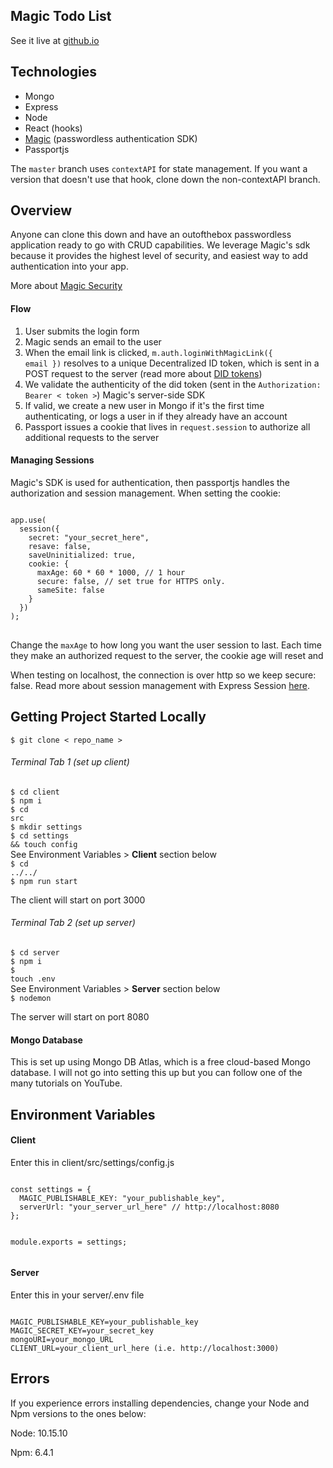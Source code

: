 ## Magic Todo List

See it live at <a href="#">github.io</a>

## Technologies

- Mongo
- Express
- Node
- React (hooks)
- <a href="https://docs.magic.link" target="_blank">Magic</a> (passwordless authentication SDK)
- Passportjs

The <code>master</code> branch uses <code>contextAPI</code> for state management. If you want a version that doesn't use that hook, clone down the non-contextAPI branch.

## Overview

Anyone can clone this down and have an outofthebox passwordless application ready to go with CRUD capabilities. We leverage Magic's sdk because it provides the highest level of security, and easiest way to add authentication into your app.

More about <a href="https://docs.magic.link/security">Magic Security</a>

#### Flow

1. User submits the login form
2. Magic sends an email to the user
3. When the email link is clicked, <code>m.auth.loginWithMagicLink({ email })</code> resolves to a unique Decentralized ID token, which is sent in a POST request to the server (read more about <a href="https://docs.magic.link/tutorials/decentralized-id">DID tokens</a>)
4. We validate the authenticity of the did token (sent in the <code>Authorization: Bearer < token ></code>) Magic's server-side SDK
5. If valid, we create a new user in Mongo if it's the first time authenticating, or logs a user in if they already have an account
6. Passport issues a cookie that lives in <code>request.session</code> to authorize all additional requests to the server

#### Managing Sessions

Magic's SDK is used for authentication, then passportjs handles the authorization and session management. When setting the cookie:

<pre>
<code>
app.use(
  session({
    secret: "your_secret_here",
    resave: false,
    saveUninitialized: true,
    cookie: {
      maxAge: 60 * 60 * 1000, // 1 hour
      secure: false, // set true for HTTPS only.
      sameSite: false
    }
  })
);
</code>
</pre>

Change the <code>maxAge</code> to how long you want the user session to last. Each time they make an authorized request to the server, the cookie age will reset and

When testing on localhost, the connection is over http so we keep secure: false. Read more about session management with Express Session <a href="https://github.com/expressjs/session">here</a>.

## Getting Project Started Locally

<code>\$ git clone < repo_name > </code>

###### Terminal Tab 1 (set up client)

<code>$ cd client</code><br />
<code>$ npm i</code><br />
<code>$ cd src</code><br />
<code>$ mkdir settings</code><br />
<code>$ cd settings && touch config</code><br />
<span>See Environment Variables > <b>Client</b> section below</span><br />
<code>$ cd ../../</code><br />
<code>\$ npm run start</code><br />

<p>The client will start on port 3000</p>

###### Terminal Tab 2 (set up server)

<code>$ cd server</code><br />
<code>$ npm i</code><br />
<code>$ touch .env</code><br />
<span>See Environment Variables > <b>Server</b> section below</span><br />
<code>$ nodemon</code>

<p>The server will start on port 8080</p>

#### Mongo Database

This is set up using Mongo DB Atlas, which is a free cloud-based Mongo database. I will not go into setting this up but you can follow one of the many tutorials on YouTube.

## Environment Variables

#### Client

<p>Enter this in client/src/settings/config.js</p>
<pre>
<code>
const settings = {
  MAGIC_PUBLISHABLE_KEY: "your_publishable_key",
  serverUrl: "your_server_url_here" // http://localhost:8080
};

module.exports = settings;
</code></pre>

#### Server

<p>Enter this in your server/.env file</p>
<pre>
<code>
MAGIC_PUBLISHABLE_KEY=your_publishable_key
MAGIC_SECRET_KEY=your_secret_key
mongoURI=your_mongo_URL
CLIENT_URL=your_client_url_here (i.e. http://localhost:3000)</code></pre>

## Errors

If you experience errors installing dependencies, change your Node and Npm versions to the ones below:

Node: 10.15.10

Npm: 6.4.1
